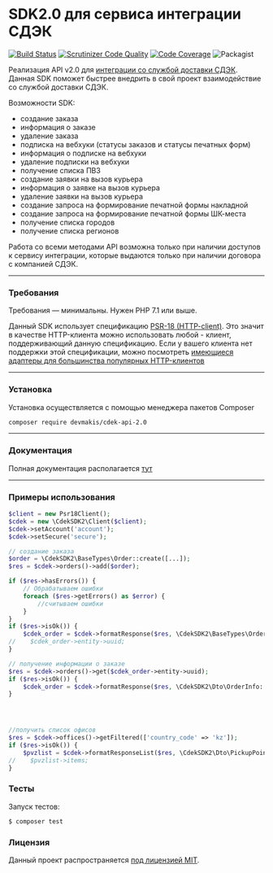 # SDK2.0 для сервиса интеграции СДЭК
[![Build Status](https://scrutinizer-ci.com/g/cdek-it/sdk2.0/badges/build.png?b=master)](https://scrutinizer-ci.com/g/cdek-it/sdk2.0/build-status/master)
[![Scrutinizer Code Quality](https://scrutinizer-ci.com/g/cdek-it/sdk2.0/badges/quality-score.png?b=master)](https://scrutinizer-ci.com/g/cdek-it/sdk2.0/?branch=master)
[![Code Coverage](https://scrutinizer-ci.com/g/cdek-it/sdk2.0/badges/coverage.png?b=master)](https://scrutinizer-ci.com/g/cdek-it/sdk2.0/?branch=master)
![Packagist](https://img.shields.io/packagist/l/cdek-it/sdk2.0)

Реализация API v2.0 для [интеграции со службой доставки СДЭК](https://www.cdek.ru/clients/integrator.html).
Данная SDK поможет быстрее внедрить в свой проект взаимодействие со службой доставки СДЭК.

Возможности SDK:
 
- создание заказа
- информация о заказе
- удаление заказа
- подписка на вебхуки (статусы заказов и статусы печатных форм)
- информация о подписке на вебхуки
- удаление подписки на вебхуки
- получение списка ПВЗ
- создание заявки на вызов курьера
- информация о заявке на вызов курьера
- удаление заявки на вызов курьера
- создание запроса на формирование печатной формы накладной
- создание запроса на формирование печатной формы ШК-места
- получение cписка городов
- получение cписка регионов

Работа со всеми методами API возможна только при наличии доступов к сервису интеграции, которые выдаются только при наличии договора с компанией СДЭК. 

***
### Требования
Требования — минимальны. Нужен PHP 7.1 или выше.

Данный SDK использует спецификацию [PSR-18 (HTTP-client)](https://www.php-fig.org/psr/psr-18/). 
Это значит в качестве HTTP-клиента можно использовать любой - клиент, поддерживающий данную спецификацию.
Если у вашего клиента нет поддержки этой спецификации, можно посмотреть [имеющиеся адаптеры для большинства популярных HTTP-клиентов](http://docs.php-http.org/en/latest/clients.html)


***
### Установка
Установка осуществляется с помощью менеджера пакетов Composer

```bash
composer require devmakis/cdek-api-2.0
```


***
### Документация

Полная документация располагается [тут](https://github.com/cdek-it/sdk2.0/blob/master/docs/index.md)


***
### Примеры использования

```php
$client = new Psr18Client();
$cdek = new \CdekSDK2\Client($client);
$cdek->setAccount('account');
$cdek->setSecure('secure');

// создание заказа
$order = \CdekSDK2\BaseTypes\Order::create([...]);
$res = $cdek->orders()->add($order);

if ($res->hasErrors()) {
    // Обрабатываем ошибки
    foreach ($res->getErrors() as $error) {
        //считываем ошибки
    }
}
if ($res->isOk()) {
    $cdek_order = $cdek->formatResponse($res, \CdekSDK2\BaseTypes\Order::class);
//    $cdek_order->entity->uuid;
}

// получение информации о заказе
$res = $cdek->orders()->get($cdek_order->entity->uuid);
if ($res->isOk()) {
    $cdek_order = $cdek->formatResponse($res, \CdekSDK2\Dto\OrderInfo::class);
}




//получить список офисов
$res = $cdek->offices()->getFiltered(['country_code' => 'kz']);
if ($res->isOk()) {
    $pvzlist = $cdek->formatResponseList($res, \CdekSDK2\Dto\PickupPointList::class);
//    $pvzlist->items;
}
```


### Тесты
Запуск тестов:
``` bash
$ composer test
```


### Лицензия
Данный проект распространяется [под лицензией MIT](LICENSE).
